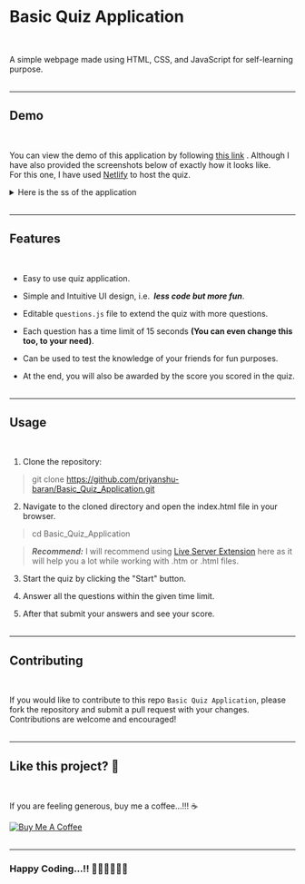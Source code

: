 # Basic Quiz Application

<br>

A simple webpage made using HTML, CSS, and JavaScript for self-learning purpose.
<br><br>

---

## Demo

<br>

You can view the demo of this application by following <a href="https://basic-quiz-application.netlify.app/" target="_blank">this link</a> . Although I have also provided the screenshots below of exactly how it looks like.<br>
For this one, I have used <a href="https://app.netlify.com" target="_blank">Netlify</a> to host the quiz.
<br>

<details>
<summary>Here is the ss of the application</summary>
<img src="./Img/1.jpeg" alt="Demo_Img_1">
<img src="./Img/2.jpeg" alt="Demo_Img_2">
<img src="./Img/3.jpeg" alt="Demo_Img_3">
<img src="./Img/4.jpeg" alt="Demo_Img_4">
</details>
<br>

---

## Features

<br>

- Easy to use quiz application.

- Simple and Intuitive UI design, i.e.&ensp;**_less code but more fun_**.

- Editable `questions.js` file to extend the quiz with more questions.

- Each question has a time limit of 15 seconds **(You can even change this too, to your need)**.

- Can be used to test the knowledge of your friends for fun purposes.

- At the end, you will also be awarded by the score you scored in the quiz.
  <br><br>

---

## Usage

<br>

1. Clone the repository:

> git clone https://github.com/priyanshu-baran/Basic_Quiz_Application.git

2. Navigate to the cloned directory and open the index.html file in your browser.

> cd Basic_Quiz_Application

> **_Recommend:_** I will recommend using [Live Server Extension](https://marketplace.visualstudio.com/items?itemName=ritwickdey.LiveServer) here as it will help you a lot while working with .htm or .html files.

3. Start the quiz by clicking the "Start" button.

4. Answer all the questions within the given time limit.

5. After that submit your answers and see your score.
   <br><br>

---

## Contributing

<br>

If you would like to contribute to this repo `Basic Quiz Application`, please fork the repository and submit a pull request with your changes. Contributions are welcome and encouraged!
<br><br>

---

## Like this project? 🤩

<br>

If you are feeling generous, buy me a coffee...!!! ☕<br/>

<a href="https://www.buymeacoffee.com/priyanshubaran" target="_blank"><img src="https://cdn.buymeacoffee.com/buttons/default-orange.png" alt="Buy Me A Coffee" height="41" width="174"></a>
<br><br>

---

### Happy Coding...!! 👨🏽‍💻👨🏽‍💻
